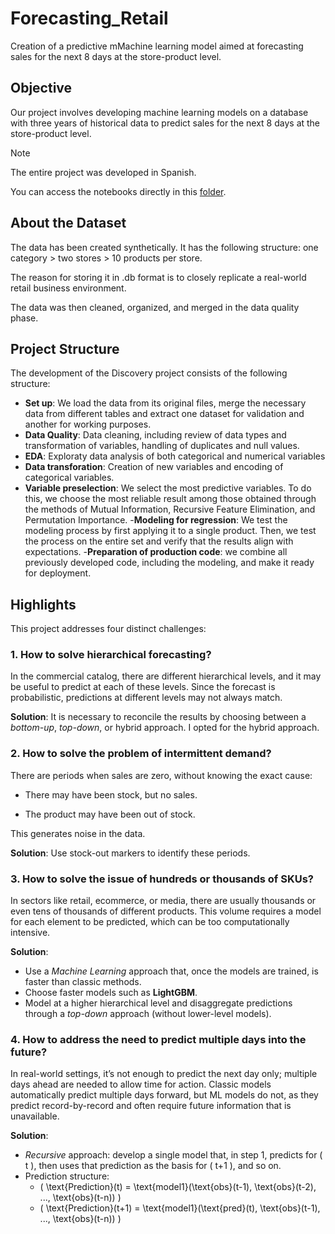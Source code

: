 # Forecasting_Retail

Creation of a predictive mMachine learning model aimed at forecasting sales for the next 8 days at the store-product level.

## Objective

Our project involves developing machine learning models on a database with three years of historical data to predict sales for the next 8 days at the store-product level.

> [!NOTE]  
> The entire project was developed in Spanish.
> 
> You can access the notebooks directly in this [folder](https://github.com/TonyGonzalezData/Forecasting_Retail/tree/main/03_Notebooks/02_Desarrollo).


## About the Dataset

The data has been created synthetically. It has the following structure: one category > two stores > 10 products per store. 

The reason for storing it in .db format is to closely replicate a real-world retail business environment.

The data was then cleaned, organized, and merged in the data quality phase.


## Project Structure

The development of the Discovery project consists of the following structure:

- **Set up**: We load the data from its original files, merge the necessary data from different tables and extract one dataset for validation and another for working purposes.
- **Data Quality**: Data cleaning, including review of data types and transformation of variables, handling of duplicates and null values.
- **EDA**: Exploraty data analysis of both categorical and numerical variables
- **Data transforation**: Creation of new variables and encoding of categorical variables. 
- **Variable preselection**: We select the most predictive variables. To do this, we choose the most reliable result among those obtained through the methods of Mutual Information, Recursive Feature Elimination, and Permutation Importance.
-**Modeling for regression**: We test the modeling process by first applying it to a single product. Then, we test the process on the entire set and verify that the results align with expectations.
-**Preparation of production code**: we combine all previously developed code, including the modeling, and make it ready for deployment.

## Highlights


This project addresses four distinct challenges:

### 1. How to solve **hierarchical forecasting**?

In the commercial catalog, there are different hierarchical levels, and it may be useful to predict at each of these levels. Since the forecast is probabilistic, predictions at different levels may not always match.

**Solution**: It is necessary to reconcile the results by choosing between a *bottom-up*, *top-down*, or hybrid approach. I opted for the hybrid approach.

### 2. How to solve the problem of **intermittent demand**?

There are periods when sales are zero, without knowing the exact cause:

   - There may have been stock, but no sales.
     
   - The product may have been out of stock.
     
This generates noise in the data.

**Solution**: Use stock-out markers to identify these periods.

### 3. How to solve the issue of **hundreds or thousands of SKUs**?

In sectors like retail, ecommerce, or media, there are usually thousands or even tens of thousands of different products. This volume requires a model for each element to be predicted, which can be too computationally intensive.

**Solution**:

   - Use a *Machine Learning* approach that, once the models are trained, is faster than classic methods.
   - Choose faster models such as **LightGBM**.
   - Model at a higher hierarchical level and disaggregate predictions through a *top-down* approach (without lower-level models).

### 4. How to address the need to **predict multiple days into the future**?

In real-world settings, it’s not enough to predict the next day only; multiple days ahead are needed to allow time for action. Classic models automatically predict multiple days forward, but ML models do not, as they predict record-by-record and often require future information that is unavailable.

**Solution**:

   - *Recursive* approach: develop a single model that, in step 1, predicts for \( t \), then uses that prediction as the basis for \( t+1 \), and so on.
   - Prediction structure:
     - \( \text{Prediction}(t) = \text{model1}(\text{obs}(t-1), \text{obs}(t-2), ..., \text{obs}(t-n)) \)
     - \( \text{Prediction}(t+1) = \text{model1}(\text{pred}(t), \text{obs}(t-1), ..., \text{obs}(t-n)) \)


